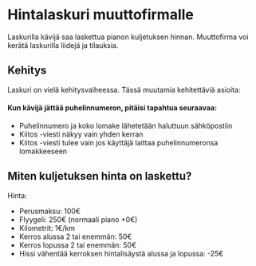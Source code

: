 # Hintalaskuri muuttofirmalle

Laskurilla kävijä saa laskettua pianon kuljetuksen hinnan. Muuttofirma voi kerätä laskurilla liidejä ja tilauksia.

## Kehitys

Laskuri on vielä kehitysvaiheessa. Tässä muutamia kehitettäviä asioita:

#### Kun kävijä jättää puhelinnumeron, pitäisi tapahtua seuraavaa:
- Puhelinnumero ja koko lomake lähetetään haluttuun sähköpostiin
- Kiitos -viesti näkyy vain yhden kerran
- Kiitos -viesti tulee vain jos käyttäjä laittaa puhelinnumeronsa lomakkeeseen

## Miten kuljetuksen hinta on laskettu?
Hinta:
+ Perusmaksu: 100€
+ Flyygeli: 250€ (normaali piano +0€)
+ Kilometrit: 1€/km
+ Kerros alussa 2 tai enemmän: 50€
+ Kerros lopussa 2 tai enemmän: 50€
+ Hissi vähentää kerroksen hintalisäystä alussa ja lopussa: -25€


